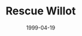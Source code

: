 ---
mission_id: willot
slug: "rescue-willot"
editorsChoice:
title: "Rescue Willot"
authors: 
    - "David Andersen"
date: 1999-04-19
filename: "/missions/willot.zip"
description: "A New Republic ewok agent called Willot was send to investigate a rumor of an Imperial spaceship hidden in the mountains of Gothal 5. But soon after he arrived, the Republic lost all contact with the ewok. He can be badly injured or maybe he just got lost in the maintains. You have been send to Gothal 5 to rescue agent Willot."
cover: 
levelReplaced:	SECBASE
difficulty: no
bm:	no
fme: no
wax: no
three_do: no
voc: no
gmd: no
vue: no
lfd: no
base: "New level from scratch" 
editors: "WDFUSE 2.00"

---